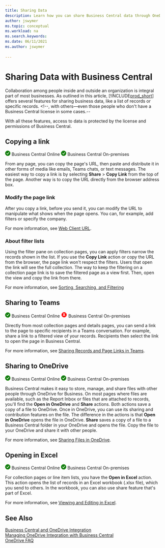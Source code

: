 ```yaml
---
title: Sharing Data
description: Learn how you can share Business Central data through OneDrive for Business. 
author: jswymer
ms.topic: conceptual
ms.workload: na
ms.search.keywords:
ms.date: 06/11/2021
ms.author: jswymer

---
```

# Sharing Data with Business Central

Collaboration among people inside and outside an organization is integral part of most businesses. As outlined in this article, [!INCLUDE[prod_short](includes/prod_short.md)] offers several features for sharing business data, like a list of records or specific records. <!--, with others&mdash;even those people who don't have a Business Central license in some cases.--

With all these features, access to data is protected by the license and permissions of Business Central.

## Copying a link

![Supported](media/check.png) Business Central Online ![Supported](media/check.png) Business Central On-premises

From any page, you can copy the page's URL, then paste and distribute it in other forms of media like emails, Teams chats, or text messages. The easiest way to copy a link is by selecting **Share** > **Copy Link** from the top of the page. Another way is to copy the URL directly from the browser address box.

### Modify the page link

After you copy a link, before you send it, you can modify the URL to manipulate what shows when the page opens. You can, for example, add filters or specify the company.

For more information, see [Web Client URL](/dynamics365/business-central/dev-itpro/developer/devenv-web-client-urls).

### About filter lists

Using the filter pane on collection pages, you can apply filters narrow the records shown in the list. If you use the **Copy Link** action or copy the URL from the browser, the page link won't respect the filters. Users that open the link will see the full collection. The way to keep the filtering on a collection page link is to save the filtered page as a view first. Then, open the view and copy the link from there.

For more information, see [Sorting, Searching, and Filtering](ui-enter-criteria-filters.md)
<!-- DOESNT WORK ny sorting or filtering you've done on lists will also be kept in the link, so those who open the page will see the same data as you. For more information, see [Sorting, Searching, and Filtering](ui-enter-criteria-filters.md). 

https://navdevvm-0604/BC200/?company=CRONUS%20International%20Ltd.&bookmark=27%3bEgAAAAJ7CDIAMQAyADMAMwA1ADcAMg%3d%3d&node=0000232e-8905-0000-0c5a-c400836bd2d2&page=22&filter=Customer.Name%20IS%20%27Somadis%27 seems to be node because this works: https://navdevvm-0604/BC200/?company=CRONUS%20International%20Ltd.&bookmark=27%3bEgAAAAJ7CDIAMQAyADMAMwA1ADcAMg%3d%3d&page=22&filter=Customer.Name%20IS%20%27Somadis%27-->

## Sharing to Teams

![Supported](media/check.png) Business Central Online ![Not Supported](media/x-icon.png) Business Central On-premises

Directly from most collection pages and details pages, you can send a link to the page to specific recipients in a Teams conversation. For example, share a link to a filtered view of your records. Recipients then select the link to open the page in Business Central.

For more information, see [Sharing Records and Page Links in Teams](across-working-with-teams.md).

## Sharing to OneDrive

![Supported](media/check.png) Business Central Online ![Supported](media/check.png) Business Central On-premises

Business Central makes it easy to store, manage, and share files with other people through OneDrive for Business. On most pages where files are available, such as the Report Inbox or files that are attached to records, you'll find the **Open in OneDrive** and **Share** actions. Both actions save a copy of a file to OneDrive. Once in OneDrive, you can use its sharing and contribution features on the file. The difference in the actions is that **Open in OneDrive** opens the file in OneDrive. **Share** saves a copy of a file to a Business Central folder in your OneDrive and opens the file. Copy the file to your OneDrive and share it with other people.

For more information, see [Sharing Files in OneDrive](across-share-onedrive.md).

## Opening in Excel

![Supported](media/check.png) Business Central Online ![Supported](media/check.png) Business Central On-premises

For collection pages or line item lists, you have the **Open in Excel** action. This action opens the list of records in an Excel workbook (.xlsx file), which you send to others. In the workbook, you can also use share feature that's part of Excel.

For more information, see [Viewing and Editing in Excel](across-work-with-excel.md).

## See Also

[Business Central and OneDrive Integration](across-onedrive-overview.md)  
[Managing OneDrive Integration with Business Central](admin-onedrive-integration.md)  
[OneDrive FAQ](admin-onedrive-faq.md)